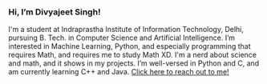 ### Hi, I’m Divyajeet Singh!

I'm a student at Indraprastha Institute of Information Technology, Delhi, pursuing B. Tech. in Computer Science and Artificial Intelligence. I’m interested in Machine Learning, Python, and especially programming that requires Math, and requires me to study Math XD. I'm a nerd about science and math, and it shows in my projects. I’m well-versed in Python and C, and am currently learning C++ and Java. [Click here to reach out to me!](https://linktr.ee/divyajeettt)

<!---
divyajeettt/divyajeettt is a ✨ special ✨ repository because its `README.md` (this file) appears on your GitHub profile.
You can click the Preview link to take a look at your changes.
--->
